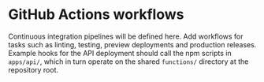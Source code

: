 # GitHub Actions workflows

Continuous integration pipelines will be defined here. Add workflows for tasks
such as linting, testing, preview deployments and production releases. Example
hooks for the API deployment should call the npm scripts in `apps/api/`, which
in turn operate on the shared `functions/` directory at the repository root.
